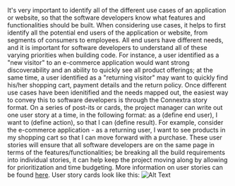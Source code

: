 It's very important to identify all of the different use cases of an application or website, so that the software developers know what features and functionalities should be built. When considering use cases, it helps to first identify all the potential end users of the application or website, from segments of consumers to employees. All end users have different needs, and it is important for software developers to understand all of these varying priorities when building code. For instance, a user identified as a "new visitor" to an e-commerce application would want strong discoverability and an ability to quickly see all product offerings; at the same time, a user identified as a "returning visitor" may want to quickly find his/her shopping cart, payment details and the return policy. Once different use cases have been idenitified and the needs mapped out, the easiest way to convey this to software developers is through the Connextra story format. On a series of post-its or cards, the project manager can write out one user story at a time, in the following format: as a (define end user), I want to (define action), so that I can (define result). For example, consider the e-commerce application - as a returning user, I want to see products in my shopping cart so that I can move forward with a purchase. These user stories will ensure that all software developers are on the same page in terms of the features/functionalities; be breaking all the build requirements into individual stories, it can help keep the project moving along by allowing for prioritization and time budgeting. More information on user stories can be found [here](http://www.agilemodeling.com/artifacts/userStory.htm). User story cards look like this: ![Alt Text](http://agilecoach.typepad.com/photos/connextra_user_story_2001/connextrastorycard.png)

